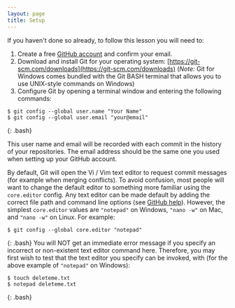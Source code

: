 ```yaml
---
layout: page
title: Setup
---
```


If you haven't done so already, to follow this lesson you will need to:

1. Create a free [GitHub account](https://github.com/join) and confirm your email.
2. Download and install Git for your operating system: [https://git-scm.com/downloads](https://git-scm.com/downloads) (*Note:* Git for Windows comes bundled with the Git BASH terminal that allows you to use UNIX-style commands on Windows)
3. Configure Git by opening a terminal window and entering the following commands:

~~~
$ git config --global user.name "Your Name"
$ git config --global user.email "your@email"
~~~
{: .bash}

This user name and email will be recorded with each commit in the history of your repositories. 
The email address should be the same one you used when setting up your GitHub account.

By default, Git will open the Vi / Vim text editor to request commit messages (for example when merging conflicts).
To avoid confusion, most people will want to change the default editor to something more familiar using the `core.editor` config. 
Any text editor can be made default by adding the correct file path and command line options (see [GitHub help](https://help.github.com/articles/associating-text-editors-with-git/)). 
However, the simplest `core.editor` values are `"notepad"` on Windows,  `"nano -w"` on Mac, and `"nano -w"` on Linux. 
For example:

~~~
$ git config --global core.editor "notepad"
~~~
{: .bash}
You will NOT get an immediate error message if you specify an incorrect or non-existent text editor command here. Therefore, you may first wish to test that the text editor you specify can be invoked, with (for the above example of `"notepad"` on Windows):

~~~
$ touch deleteme.txt
$ notepad deleteme.txt 
~~~
{: .bash}
